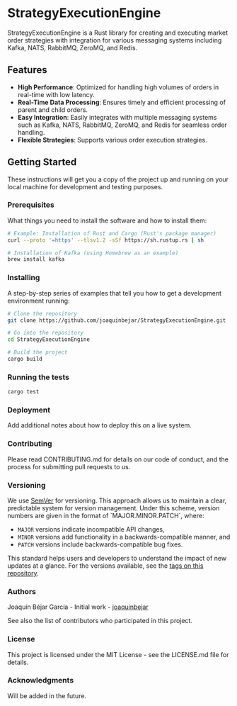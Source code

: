 
# StrategyExecutionEngine

StrategyExecutionEngine is a Rust library for creating and executing market order strategies with integration for various messaging systems including Kafka, NATS, RabbitMQ, ZeroMQ, and Redis.

## Features

- **High Performance**: Optimized for handling high volumes of orders in real-time with low latency.
- **Real-Time Data Processing**: Ensures timely and efficient processing of parent and child orders.
- **Easy Integration**: Easily integrates with multiple messaging systems such as Kafka, NATS, RabbitMQ, ZeroMQ, and Redis for seamless order handling.
- **Flexible Strategies**: Supports various order execution strategies.

## Getting Started

These instructions will get you a copy of the project up and running on your local machine for development and testing purposes.

### Prerequisites

What things you need to install the software and how to install them:

```bash
# Example: Installation of Rust and Cargo (Rust's package manager)
curl --proto '=https' --tlsv1.2 -sSf https://sh.rustup.rs | sh

# Installation of Kafka (using Homebrew as an example)
brew install kafka
```

### Installing

A step-by-step series of examples that tell you how to get a development environment running:

```bash
# Clone the repository
git clone https://github.com/joaquinbejar/StrategyExecutionEngine.git

# Go into the repository
cd StrategyExecutionEngine

# Build the project
cargo build
```

### Running the tests

```bash
cargo test
```

### Deployment

Add additional notes about how to deploy this on a live system.

### Contributing

Please read CONTRIBUTING.md for details on our code of conduct, and the process for submitting pull requests to us.

### Versioning

We use [SemVer](http://semver.org/) for versioning. This approach allows us to maintain a clear, predictable system for version management. Under this scheme, version numbers are given in the format of \`MAJOR.MINOR.PATCH\`, where:

- `MAJOR` versions indicate incompatible API changes,
- `MINOR` versions add functionality in a backwards-compatible manner, and
- `PATCH` versions include backwards-compatible bug fixes.

This standard helps users and developers to understand the impact of new updates at a glance. For the versions available, see the [tags on this repository](https://github.com/joaquinbejar/StrategyExecutionEngine/tags).

### Authors

Joaquín Béjar García - Initial work - [joaquinbejar](https://github.com/joaquinbejar)

See also the list of contributors who participated in this project.

### License

This project is licensed under the MIT License - see the LICENSE.md file for details.

### Acknowledgments

Will be added in the future.
